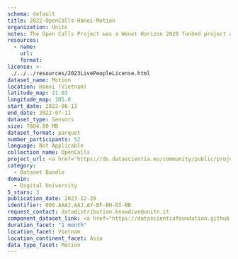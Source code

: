 ```yaml
---
schema: default
title: 2022-OpenCalls-Hanoi-Motion
organization: Unitn
notes: The Open Calls Project was a Wenet Horizon 2020 funded project with the goal of developing a diversity-aware, machine-mediated paradigm for social interactions. It collected information on the eating/drinking activities of the students of FPT University in Vietnam. The project was carried out in June and July 2022. The project set out to sense the daily activity data of respondents through the mobile phone sensors, collect health data through daily food log surveys, collect alcohol-drinking activities coupled with the motives for drinking, and conduct semi-structured surveys to gather feedback on the project. Data collection was carried out in three big cities across Vietnam. The i-Log application was used to collect sensor data from participants with the language set to Vietnamese. The food-drink activities were collected with an i-Log survey filled in by the respondents three times a day.
resources:
  - name: 
    url: 
    format: 
license: >-
 ./../../resources/2023LivePeopleLicense.html
dataset_name: Motion
location: Hanoi (Vietnam)
latitude_map: 21.03
longitude_map: 105.8
start_date: 2022-06-13
end_date: 2022-07-11
dataset_type: Sensors
size: 7884.80 MB
dataset_format: parquet
number_participants: 52
language: Not Applicable
collection_name: OpenCalls
project_url: <a href="https://ds.datascientia.eu/community/public/projects/3b975830-9ecc-4127-855b-f88b8b5fe2ca">https://ds.datascientia.eu/community/public/projects/3b975830-9ecc-4127-855b-f88b8b5fe2ca</a>
category: 
  - Dataset Bundle
domain: 
  - Digital University
5_stars: 3
publication_date: 2023-12-20
identifier: 006.AAAJ.AAJ.AY-BF-BH-BI-BB
request_contact: datadistribution.knowdive@unitn.it
component_dataset_link: <a href="https://datascientiafoundation.github.io/LivePeople/datasets/2022-OC1-Hanoi-Accelerometer%20Event/">2022-OC1-Hanoi-Accelerometer Event</a>, <a href="https://datascientiafoundation.github.io/LivePeople/datasets/2022-OC1-Hanoi-Activities%20Per%20Time/">2022-OC1-Hanoi-Activities Per Time</a>, <a href="https://datascientiafoundation.github.io/LivePeople/datasets/2022-OC1-Hanoi-Gyroscope%20Event/">2022-OC1-Hanoi-Gyroscope Event</a>, <a href="https://datascientiafoundation.github.io/LivePeople/datasets/2022-OC1-Hanoi-Step%20Counter%20Event/">2022-OC1-Hanoi-Step Counter Event</a>, <a href="https://datascientiafoundation.github.io/LivePeople/datasets/2022-OC1-Hanoi-Step%20Detector%20Event/">2022-OC1-Hanoi-Step Detector Event</a>
duration_facet: "1 month"
location_facet: Vietnam
location_continent_facet: Asia
data_type_facet: Motion
---
```

